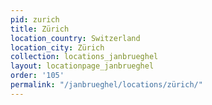 ```yaml
---
pid: zurich
title: Zürich
location_country: Switzerland
location_city: Zürich
collection: locations_janbrueghel
layout: locationpage_janbrueghel
order: '105'
permalink: "/janbrueghel/locations/zürich/"
---
```

